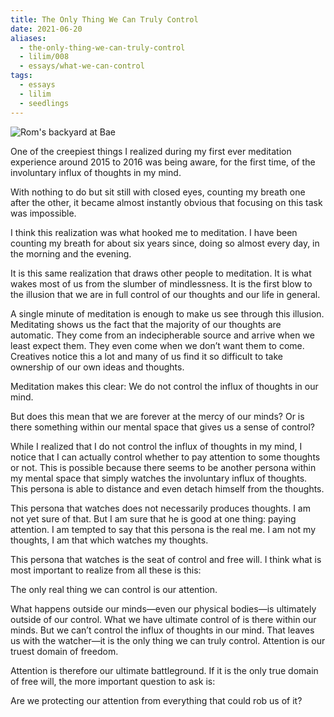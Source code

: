 ```yaml
---
title: The Only Thing We Can Truly Control
date: 2021-06-20
aliases:
  - the-only-thing-we-can-truly-control
  - lilim/008
  - essays/what-we-can-control
tags:
  - essays
  - lilim
  - seedlings
---
```

![Rom's backyard at Bae](Roms-backyard.jpeg)

One of the creepiest things I realized during my first ever meditation experience around 2015 to 2016 was being aware, for the first time, of the involuntary influx of thoughts in my mind.

With nothing to do but sit still with closed eyes, counting my breath one after the other, it became almost instantly obvious that focusing on this task was impossible.

I think this realization was what hooked me to meditation. I have been counting my breath for about six years since, doing so almost every day, in the morning and the evening.

It is this same realization that draws other people to meditation. It is what wakes most of us from the slumber of mindlessness. It is the first blow to the illusion that we are in full control of our thoughts and our life in general.

A single minute of meditation is enough to make us see through this illusion. Meditating shows us the fact that the majority of our thoughts are automatic. They come from an indecipherable source and arrive when we least expect them. They even come when we don’t want them to come. Creatives notice this a lot and many of us find it so difficult to take ownership of our own ideas and thoughts.

Meditation makes this clear: We do not control the influx of thoughts in our mind.

But does this mean that we are forever at the mercy of our minds? Or is there something within our mental space that gives us a sense of control?

While I realized that I do not control the influx of thoughts in my mind, I notice that I can actually control whether to pay attention to some thoughts or not. This is possible because there seems to be another persona within my mental space that simply watches the involuntary influx of thoughts. This persona is able to distance and even detach himself from the thoughts.

This persona that watches does not necessarily produces thoughts. I am not yet sure of that. But I am sure that he is good at one thing: paying attention. I am tempted to say that this persona is the real me. I am not my thoughts, I am that which watches my thoughts.

This persona that watches is the seat of control and free will. I think what is most important to realize from all these is this:

The only real thing we can control is our attention.

What happens outside our minds—even our physical bodies—is ultimately outside of our control. What we have ultimate control of is there within our minds. But we can’t control the influx of thoughts in our mind. That leaves us with the watcher—it is the only thing we can truly control. Attention is our truest domain of freedom.

Attention is therefore our ultimate battleground. If it is the only true domain of free will, the more important question to ask is:

Are we protecting our attention from everything that could rob us of it?